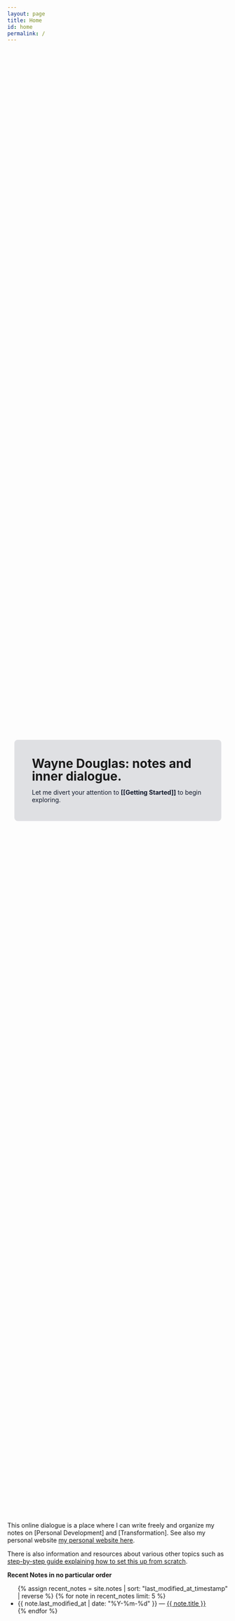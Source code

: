 ```yaml
---
layout: page
title: Home
id: home
permalink: /
---
```


<div id="hero" style="background-image: url('{{ '/assets/images/welcome.svg' | relative_url }}'); background-size: cover; background-position: center right; min-height:80vh; display:flex; align-items:center; padding: 4rem 1rem; border-radius: 8px; margin-bottom: 1.5rem;">
  <div style="max-width: 64rem; margin: 0 auto; background: rgba(15,23,42,0.12); padding: 2.5rem; border-radius: 8px; backdrop-filter: blur(3px);">
    <h1 style="margin:0; line-height:1.05;">Wayne Douglas: notes and inner dialogue.</h1>
    <p style="margin:0.75rem 0 0; color:#0f172a;">Let me divert your attention to <strong>[[Getting Started]]</strong> to begin exploring.</p>
  </div>
</div>

This online dialogue is a place where I can write freely and organize my notes on [Personal Development] and [Transformation]. See also my personal website  [my personal website here](https://challengeyourself.tech).

There is also information and resources about various other topics such as [step-by-step guide explaining how to set this up from scratch](https://maximevaillancourt.com/blog/setting-up-your-own-digital-garden-with-jekyll).

<strong>Recent Notes in no particular order</strong>

<ul>
  {% assign recent_notes = site.notes | sort: "last_modified_at_timestamp" | reverse %}
  {% for note in recent_notes limit: 5 %}
    <li>
      {{ note.last_modified_at | date: "%Y-%m-%d" }} — <a class="internal-link" href="{{ site.baseurl }}{{ note.url }}">{{ note.title }}</a>
    </li>
  {% endfor %}
</ul>

<style>
  .wrapper {
    max-width: 46em;
  }
</style>
